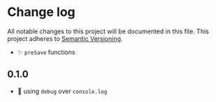 # Change log

All notable changes to this project will be documented in this file.
This project adheres to [Semantic Versioning](http://semver.org/).

* :sparkles: `preSave` functions


## 0.1.0

* :art: using `debug` over `console.log`

